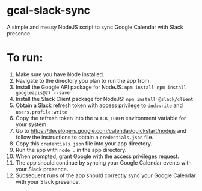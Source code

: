 # gcal-slack-sync
A simple and messy NodeJS script to sync Google Calendar with Slack presence.


# To run:

1) Make sure you have Node installed.
2) Navigate to the directory you plan to run the app from.
3) Install the Google API package for NodeJS:  `npm install npm install googleapis@27 --save`
4) Install the Slack Client package for NodeJS: `npm install @slack/client`
5) Obtain a Slack refresh token with access privilege to `dnd:write` and `users.profile:write`
6) Copy the refresh token into the `SLACK_TOKEN` environment variable for your system
7) Go to https://developers.google.com/calendar/quickstart/nodejs and follow the instructions to obtain a `credentials.json` file.
8) Copy this `credentials.json` file into your app directory.
9) Run the app with `node .` in the app directory.
10) When prompted, grant Google with the access privileges request.
11) The app should continue by syncing your Google Calendar events with your Slack presence.
12) Subsequent runs of the app should correctly sync your Google Calendar with your Slack presence.
